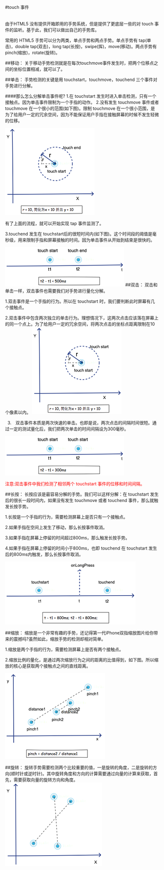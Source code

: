 #touch 事件
<br><br><br>
由于HTML5 没有提供开箱即用的手势系统，但是提供了更底层一些的对 touch 事件的监听。基于此，我们可以做出自己的手势库。
 
常用的 HTML5 手势可以分为两类，单点手势和两点手势。单点手势有 tap(单击)，double tap(双击)，long tap(长按)，swipe(挥)，move(移动)。两点手势有 pinch(缩放)，rotate(旋转)。

##移动：
关于移动手势检测就是在每次touchmove事件发生时，把两个位移点之间的坐标位置相减，就可以了。

##单击：
手势检测的关键是用 touchstart，touchmove，touchend 三个事件对手势进行分解。

####那么怎么分解单击事件呢?
1.在 touchstart 发生时进入单击检测，只有一个接触点。因为单击事件限制为一个手指的动作。
2.没有发生 touchmove 事件或者 touchmove 在一个很小的范围(如下图)。限制 touchmove 在一个很小范围，是为了给用户一定的冗余空间，因为不能保证用户手指在接触屏幕的时候不发生轻微的位移。

![](https://raw.githubusercontent.com/radonbj/resource/master/%E5%9B%BE%E7%89%871.png)


有了上面的流程，就可以开始实现 tap 事件监测了。

3.touchend 发生在 touchstart后的很短时间内(如下图)。这个时间段的阈值是毫秒级，用来限制手指和屏幕接触的时间。因为单击事件从开始到结束是很快的。

![](https://raw.githubusercontent.com/radonbj/resource/master/%E5%9B%BE%E7%89%872.png)
##双击：
双击和单击一样，双击事件也需要我们对手势进行量化分解。

1.双击事件是一个手指的行为。所以在 touchstart 时，我们要判断此时屏幕有几个接触点。

2.双击事件中包含两次独立的单击行为。理想情况下，这两次点击应该落在屏幕上的同一个点上。为了给用户一定的冗余空间，将两次点击的坐标点距离限制在10个像素以内。
![](https://raw.githubusercontent.com/radonbj/resource/master/%E5%9B%BE%E7%89%873.png)

  3.　双击事件本质是两次快速的单击。也即是说，两次点击的间隔时间很短。通过一定的测试量化后，我们把两次单击的时间间隔设为300毫秒。
  
![](https://raw.githubusercontent.com/radonbj/resource/master/%E5%9B%BE%E7%89%874.png)

<p style="color:red">注意:双击事件中我们检测了相邻两个 touchstart 事件的位移和时间间隔。</p>

##长按：
长按应该是最容易分解的手势。我们可以这样分解：在 touchstart 发生后的很长一段时间内，如果没有发生 touchmove 或者 touchend 事件，那么就触发长按手势。

1.长按是一个手指的行为，需要检测屏幕上是否只有一个接触点。

2.如果手指在空间上发生了移动，那么长按事件取消。

3.如果手指在屏幕上停留的时间超过800ms，那么触发长按手势。

4.如果手指在屏幕上停留的时间小于800ms，也即 touchend 在 touchstart 发生后的800ms内触发，那么长按事件取消。

![](https://raw.githubusercontent.com/radonbj/resource/master/%E5%9B%BE%E7%89%875.png)

##缩放：
缩放是一个非常有趣的手势，还记得第一代iPhone双指缩放图片给你带来的震撼吗?虽然如此，缩放手势的检测却相对简单。

1.缩放是两个手指的行为，需要检测屏幕上是否有两个接触点。

2.缩放比例的量化，是通过两次缩放行为之间的距离的比值得到，如下图。所以缩放的核心是获取两个接触点之间的直线距离。

![](https://raw.githubusercontent.com/radonbj/resource/master/%E5%9B%BE%E7%89%876.png)

##旋转：
旋转手势需要检测两个比较重要的值，一是旋转的角度，二是旋转的方向(顺时针或逆时针)。其中旋转角度和方向的计算需要通过向量的计算来获取，首先，需要获取向量的旋转方向和角度。
![](https://raw.githubusercontent.com/radonbj/resource/master/%E5%9B%BE%E7%89%877.png)

